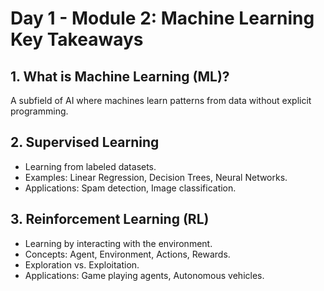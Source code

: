 # Day 1 - Module 2: Machine Learning Key Takeaways

## 1. What is Machine Learning (ML)?
A subfield of AI where machines learn patterns from data without explicit programming.

## 2. Supervised Learning
- Learning from labeled datasets.
- Examples: Linear Regression, Decision Trees, Neural Networks.
- Applications: Spam detection, Image classification.

## 3. Reinforcement Learning (RL)
- Learning by interacting with the environment.
- Concepts: Agent, Environment, Actions, Rewards.
- Exploration vs. Exploitation.
- Applications: Game playing agents, Autonomous vehicles.
